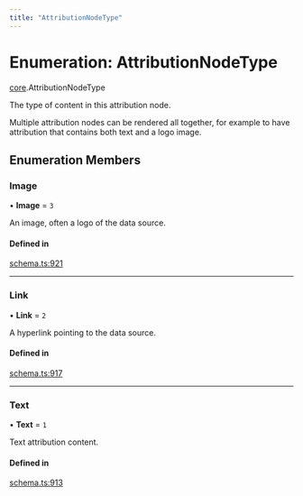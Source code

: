 ```yaml
---
title: "AttributionNodeType"
---
```

# Enumeration: AttributionNodeType

[core](../modules/core.md).AttributionNodeType

The type of content in this attribution node.

Multiple attribution nodes can be rendered all together, for example to have
attribution that contains both text and a logo image.

## Enumeration Members

### Image

• **Image** = ``3``

An image, often a logo of the data source.

#### Defined in

[schema.ts:921](https://github.com/coda/packs-sdk/blob/main/schema.ts#L921)

___

### Link

• **Link** = ``2``

A hyperlink pointing to the data source.

#### Defined in

[schema.ts:917](https://github.com/coda/packs-sdk/blob/main/schema.ts#L917)

___

### Text

• **Text** = ``1``

Text attribution content.

#### Defined in

[schema.ts:913](https://github.com/coda/packs-sdk/blob/main/schema.ts#L913)
